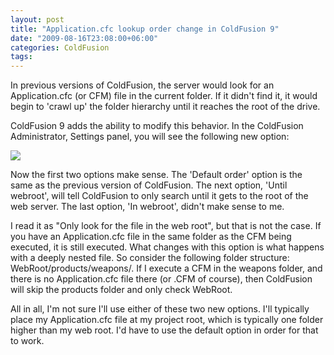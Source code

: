```yaml
---
layout: post
title: "Application.cfc lookup order change in ColdFusion 9"
date: "2009-08-16T23:08:00+06:00"
categories: ColdFusion 
tags: 
---
```


In previous versions of ColdFusion, the server would look for an Application.cfc (or CFM) file in the current folder. If it didn't find it, it would begin to 'crawl up' the folder hierarchy until it reaches the root of the drive. 

ColdFusion 9 adds the ability to modify this behavior. In the ColdFusion Administrator, Settings panel, you will see the following new option:

<img src="https://static.raymondcamden.com/images/Picture 253.png" />

Now the first two options make sense. The 'Default order' option is the same as the previous version of ColdFusion. The next option, 'Until webroot', will tell ColdFusion to only search until it gets to the root of the web server. The last option, 'In webroot', didn't make sense to me. 

I read it as "Only look for the file in the web root", but that is not the case. If you have an Application.cfc file in the same folder as the CFM being executed, it is still executed. What changes with this option is what happens with a deeply nested file. So consider the following folder structure: WebRoot/products/weapons/. If I execute a CFM in the weapons folder, and there is no Application.cfc file there (or .CFM of course), then ColdFusion will skip the products folder and only check WebRoot.

All in all, I'm not sure I'll use either of these two new options. I'll typically place my Application.cfc file at my project root, which is typically one folder higher than my web root. I'd have to use the default option in order for that to work.